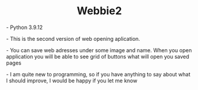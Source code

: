 <h1 align="center">Webbie2</h1>
<p align="left"> - Python 3.9.12
<p align="left">- This is the second version of web opening aplication.</p>
<p align="left">- You can save web adresses under some image and name. When you open application you will be able to see grid of buttons what will open you saved pages
<p align="left">- I am quite new to programming, so if you have anything to say about what I should improve, I would be happy if you let me know
